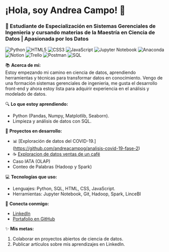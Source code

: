 
# ¡Hola, soy Andrea Campo! 👋  
### 🚀 Estudiante de Especialización en Sistemas Gerenciales de Ingenieria y cursando materias de la Maestría en Ciencia de Datos | Apasionada por los Datos  

![Python](https://img.shields.io/badge/Python-3776AB?style=for-the-badge&logo=python&logoColor=white)
![HTML5](https://img.shields.io/badge/HTML5-E34F26?style=for-the-badge&logo=html5&logoColor=white)
![CSS3](https://img.shields.io/badge/CSS3-1572B6?style=for-the-badge&logo=css3&logoColor=white)
![JavaScript](https://img.shields.io/badge/JavaScript-F7DF1E?style=for-the-badge&logo=javascript&logoColor=black)
![Jupyter Notebook](https://img.shields.io/badge/Jupyter%20Notebook-F37626?style=for-the-badge&logo=jupyter&logoColor=white)
![Anaconda](https://img.shields.io/badge/Anaconda-44A833?style=for-the-badge&logo=anaconda&logoColor=white)
![Notion](https://img.shields.io/badge/Notion-000000?style=for-the-badge&logo=notion&logoColor=white)
![Trello](https://img.shields.io/badge/Trello-0052CC?style=for-the-badge&logo=trello&logoColor=white)
![Postman](https://img.shields.io/badge/Postman-FF6C37?style=for-the-badge&logo=postman&logoColor=white)
![SQL](https://img.shields.io/badge/SQL-336791?style=for-the-badge&logo=postgresql&logoColor=white)

📚 **Acerca de mí:**  
Estoy empezando mi camino en ciencia de datos, aprendiendo herramientas y técnicas para transformar datos en conocimiento. Vengo de una formación sistemas gerenciales de ingenieria, me gusta el desarrollo front-end y ahora estoy lista para adquirir experiencia en el análisis y modelado de datos.  

🔍 **Lo que estoy aprendiendo:**  
- Python (Pandas, Numpy, Matplotlib, Seaborn).
- Limpieza y análisis de datos con SQL.  

🎯 **Proyectos en desarrollo:**  
- 📊 [Exploración de datos del COVID-19.] (https://github.com/andreacampog/analisis-covid-19-fase-2)
- ☕️ [Exploracion de datos ventas de un café](https://github.com/andreacampog/analisis-ventas-cafe)
- Caso IATA (OLAP)
- Conteo de Palabras (Hadoop y Spark)
    

💻 **Tecnologías que uso:**  
- Lenguajes: Python, SQL, HTML, CSS, JavaScript.  
- Herramientas: Jupyter Notebook, Git, Hadoop, Spark, LinceBI

🌟 **Conecta conmigo:**  
- [LinkedIn](www.linkedin.com/in/andreacampog)  
- [Portafolio en GitHub](https://github.com/andreacampog)

✨ **Mis metas:**  
1. Colaborar en proyectos abiertos de ciencia de datos.  
2. Publicar artículos sobre mis aprendizajes en LinkedIn.  
